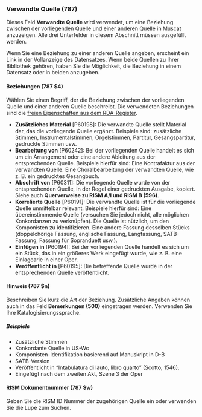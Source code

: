 ### Verwandte Quelle (787)

Dieses Feld **Verwandte Quelle** wird verwendet, um eine Beziehung zwischen der vorliegenden Quelle und einer anderen Quelle in Muscat anzuzeigen. Alle drei Unterfelder in diesem Abschnitt müssen ausgefüllt werden.

Wenn Sie eine Beziehung zu einer anderen Quelle angeben, erscheint ein Link in der Vollanzeige des Datensatzes. Wenn beide Quellen zu Ihrer Bibliothek gehören, haben Sie die Möglichkeit, die Beziehung in einem Datensatz oder in beiden anzugeben.

#### Beziehungen (787 $4)

Wählen Sie einen Begriff, der die Beziehung zwischen der vorliegenden Quelle und einer anderen Quelle beschreibt. Die verwendeten Beziehungen sind die [freien Eigenschaften aus dem RDA-Register](http://www.rdaregistry.info/Elements/u/%20).

- **Zusätzliches Material** [P60198]: Die verwandte Quelle stellt Material dar, das die vorliegende Quelle ergänzt. Beispiele sind: zusätzliche Stimmen, Instrumentalstimmen, Orgelstimmen, Partitur, Gesangspartitur, gedruckte Stimmen usw.
- **Bearbeitung von** [P60242]: Bei der vorliegenden Quelle handelt es sich um ein Arrangement oder eine andere Ableitung aus der entsprechenden Quelle. Beispiele hierfür sind: Eine Kontrafaktur aus der verwandten Quelle. Eine Choralbearbeitung der verwandten Quelle, wie z. B. ein gedrucktes Gesangbuch.
- **Abschrift von** [P60311]: Die vorliegende Quelle wurde von der entsprechenden Quelle, in der Regel einer gedruckten Ausgabe, kopiert. Siehe auch **Querverweise zu RISM A/I und RISM B (596)**.
- **Korrelierte Quelle** [P60191]: Die verwandte Quelle ist für die vorliegende Quelle unmittelbar relevant. Beispiele hierfür sind:  Eine übereinstimmende Quelle (versuchen Sie jedoch nicht, alle möglichen Konkordanzen zu verknüpfen). Die Quelle ist nützlich, um den Komponisten zu identifizieren. Eine andere Fassung desselben Stücks (doppelchörige Fassung, englische Fassung, Langfassung, SATB-Fassung, Fassung für Sopranduett usw.).
- **Einfügen in** [P60194]: Bei der vorliegenden Quelle handelt es sich um ein Stück, das in ein größeres Werk eingefügt wurde, wie z. B. eine Einlagearie in einer Oper.
- **Veröffentlicht in** [P60195]: Die betreffende Quelle wurde in der entsprechenden Quelle veröffentlicht.

#### Hinweis (787 $n)

Beschreiben Sie kurz die Art der Beziehung. Zusätzliche Angaben können auch in das Feld **Bemerkungen (500)** eingetragen werden. Verwenden Sie Ihre Katalogisierungssprache.

##### Beispiele

- Zusätzliche Stimmen
- Konkordante Quelle in US-Wc
- Komponisten-Identifikation basierend auf Manuskript in D-B
- SATB-Version
- Veröffentlicht in “Intabulatura di lauto, libro quarto” (Scotto, 1546).
- Eingefügt nach dem zweiten Akt, Szene 3 der Oper

#### RISM Dokumentnummer (787 $w)

Geben Sie die RISM ID Nummer der zugehörigen Quelle ein oder verwenden Sie die Lupe zum Suchen.
